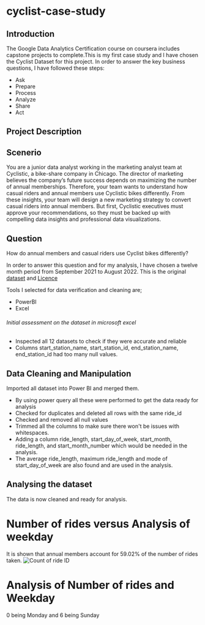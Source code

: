 # cyclist-case-study
## Introduction
The Google Data Analytics Certification course on coursera includes capstone projects to complete.This is my first case study and I have chosen the Cyclist Dataset for this project. In order to answer the key business questions, I have followed these steps:
* Ask
* Prepare
* Process
* Analyze
* Share
* Act
## Project Description
## Scenerio
You are a junior data analyst working in the marketing analyst team at Cyclistic, a bike-share company in Chicago. The director
of marketing believes the company’s future success depends on maximizing the number of annual memberships. Therefore,
your team wants to understand how casual riders and annual members use Cyclistic bikes differently. From these insights,
your team will design a new marketing strategy to convert casual riders into annual members. But first, Cyclistic executives
must approve your recommendations, so they must be backed up with compelling data insights and professional data
visualizations.
## Question
 How do annual members and casual riders use Cyclist bikes differently?
 
In order to answer this question and for my analysis, I have chosen a twelve month period from September 2021 to August 2022.
This is the original [dataset](https://divvy-tripdata.s3.amazonaws.com/index.html) and [Licence](https://ride.divvybikes.com/data-license-agreement)

Tools I selected for data verification and cleaning are;
* PowerBI
* Excel
###### Initial assessment on the dataset in microsoft excel
* Inspected all 12 datasets to check if they were accurate and reliable
* Columns start_station_name, start_station_id, end_station_name, end_station_id had too many null values.
## Data Cleaning and Manipulation
Imported all dataset into Power BI and merged them.
* By using power query all these were performed to get the data ready for analysis
* Checked for duplicates and deleted all rows with the same ride_id
* Checked and removed all null values
* Trimmed all the columns to make sure there won't be issues with whitespaces.
* Adding a column ride_length, start_day_of_week, start_month, ride_length, and start_month_number which would be needed in the analysis.
* The average ride_length, maximum ride_length and mode of start_day_of_week are also found and are used in the analysis.

## Analysing the dataset
The data is now cleaned and ready for analysis.
# Number of rides versus Analysis of weekday
It is shown that annual members account for 59.02% of the number of rides taken.
![Count of ride ID](https://user-images.githubusercontent.com/68378328/213943922-dbb16444-e4f5-4073-bb44-12e550b25649.jpg)

# Analysis of Number of rides and Weekday
0 being Monday and 6 being Sunday

